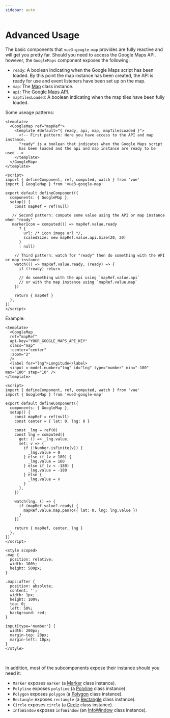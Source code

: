 ```yaml
---
sidebar: auto
---
```


# Advanced Usage

The basic components that `vue3-google-map` provides are fully reactive and will get you pretty far. Should you need to access the Google Maps API, however, the `GoogleMaps` component exposes the following:

- `ready`: A boolean indicating when the Google Maps script has been loaded. By this point the map instance has been created, the API is ready for use and event listeners have been set up on the map.
- `map`: The [Map](https://developers.google.com/maps/documentation/javascript/reference/map#Map) class instance.
- `api`: The [Google Maps API](https://developers.google.com/maps/documentation/javascript/reference).
- `mapTilesLoaded`: A boolean indicating when the map tiles have been fully loaded.

Some useage patterns:

<!-- prettier-ignore -->
```vue
<template>
  <GoogleMap ref="mapRef">
    <template #default="{ ready, api, map, mapTilesLoaded }">
      <!-- First pattern: Here you have access to the API and map instance.
      "ready" is a boolean that indicates when the Google Maps script
      has been loaded and the api and map instance are ready to be used -->
    </template>
  </GoogleMap>
</template>

<script>
import { defineComponent, ref, computed, watch } from 'vue'
import { GoogleMap } from 'vue3-google-map'

export default defineComponent({
  components: { GoogleMap },
  setup() {
    const mapRef = ref(null)

   // Second pattern: compute some value using the API or map instance when "ready"
   markerIcon = computed(() => mapRef.value.ready
      ? {
        url: /* icon image url */,
        scaledSize: new mapRef.value.api.Size(20, 20)
      }
      : null)

    // Third pattern: watch for "ready" then do something with the API or map instance
    watch(() => mapRef.value.ready, (ready) => {
      if (!ready) return

      // do something with the api using `mapRef.value.api`
      // or with the map instance using `mapRef.value.map`
    })

    return { mapRef }
  },
})
</script>
```

Example:

<!-- prettier-ignore -->
```vue
<template>
  <GoogleMap
  ref="mapRef"
  api-key="YOUR_GOOGLE_MAPS_API_KEY"
  class="map"
  :center="center"
  :zoom="2"
  />
  <label for="lng">Longitude</label>
  <input v-model.number="lng" id="lng" type="number" min="-180" max="180" step="10" />
</template>

<script>
import { defineComponent, ref, computed, watch } from 'vue'
import { GoogleMap } from 'vue3-google-map'

export default defineComponent({
  components: { GoogleMap },
  setup() {
    const mapRef = ref(null)
    const center = { lat: 0, lng: 0 }

    const _lng = ref(0)
    const lng = computed({
      get: () => _lng.value,
      set: v => {
        if (!Number.isFinite(v)) {
          _lng.value = 0
        } else if (v > 180) {
          _lng.value = 180
        } else if (v < -180) {
          _lng.value = -180
        } else {
          _lng.value = v
        }
      },
    })

    watch(lng, () => {
      if (mapRef.value?.ready) {
        mapRef.value.map.panTo({ lat: 0, lng: lng.value })
      }
    })

    return { mapRef, center, lng }
  },
})
</script>

<style scoped>
.map {
  position: relative;
  width: 100%;
  height: 500px;
}

.map::after {
  position: absolute;
  content: '';
  width: 1px;
  height: 100%;
  top: 0;
  left: 50%;
  background: red;
}

input[type='number'] {
  width: 200px;
  margin-top: 20px;
  margin-left: 10px;
}
</style>
```

\
<ApiAccessExample style="width: 100%; height: 500px" />

In addition, most of the subcomponents expose their instance should you need it:

- `Marker` exposes `marker` (a [Marker](https://developers.google.com/maps/documentation/javascript/reference/marker#Marker) class instance).
- `Polyline` exposes `polyline` (a [Polyline](https://developers.google.com/maps/documentation/javascript/reference/polygon#Polyline) class instance).
- `Polygon` exposes `polygon` (a [Polygon](https://developers.google.com/maps/documentation/javascript/reference/polygon#Polygon) class instance).
- `Rectangle` exposes `rectangle` (a [Rectangle](https://developers.google.com/maps/documentation/javascript/reference/polygon#Rectangle) class instance).
- `Circle` exposes `circle` (a [Circle](https://developers.google.com/maps/documentation/javascript/reference/polygon#Circle) class instance).
- `InfoWindow` exposes `infoWindow` (an [InfoWindow](https://developers.google.com/maps/documentation/javascript/reference/info-window#InfoWindow) class instance).
